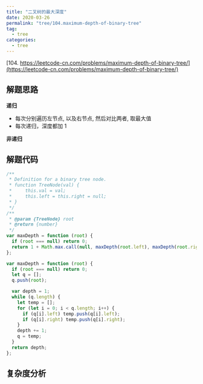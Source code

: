 ```yaml
---
title: "二叉树的最大深度"
date: 2020-03-26
permalink: "tree/104.maximum-depth-of-binary-tree"
tag:
  - tree
categories:
  - tree
---
```


[104. https://leetcode-cn.com/problems/maximum-depth-of-binary-tree/](https://leetcode-cn.com/problems/maximum-depth-of-binary-tree/)

## 解题思路

**递归**

- 每次分别遍历左节点, 以及右节点, 然后对比两者, 取最大值
- 每次递归，深度都加 1

**非递归**

## 解题代码

```js
/**
 * Definition for a binary tree node.
 * function TreeNode(val) {
 *     this.val = val;
 *     this.left = this.right = null;
 * }
 */
/**
 * @param {TreeNode} root
 * @return {number}
 */
var maxDepth = function (root) {
  if (root === null) return 0;
  return 1 + Math.max.call(null, maxDepth(root.left), maxDepth(root.right));
};

var maxDepth = function (root) {
  if (root === null) return 0;
  let q = [];
  q.push(root);

  var depth = 1;
  while (q.length) {
    let temp = [];
    for (let i = 0; i < q.length; i++) {
      if (q[i].left) temp.push(q[i].left);
      if (q[i].right) temp.push(q[i].right);
    }
    depth += 1;
    q = temp;
  }
  return depth;
};
```

## 复杂度分析
